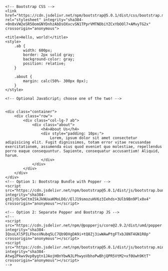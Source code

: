 <!doctype html>
<html lang="en">

<head>
    <!-- Required meta tags -->
    <meta charset="utf-8">
    <meta name="viewport" content="width=device-width, initial-scale=1">

    <!-- Bootstrap CSS -->
    <link href="https://cdn.jsdelivr.net/npm/bootstrap@5.0.1/dist/css/bootstrap.min.css" rel="stylesheet" integrity="sha384-+0n0xVW2eSR5OomGNYDnhzAbDsOXxcvSN1TPprVMTNDbiYZCxYbOOl7+AMvyTG2x" crossorigin="anonymous">

    <title>Hello, world!</title>
    <style>
        .ab {
            width: 600px;
            border: 2px solid gray;
            background-color: gray;
            position: relative;
        }
        
        .about {
            margin: calc(50%- 300px 0px);
        }
    </style>
</head>

<body>

    <!-- Optional JavaScript; choose one of the two! -->


    <div class="container">
        <div class="row">
            <div class="col-lg-7 ab">
                <div class="about">
                    <h4>About Us</h4>
                    <div style="padding: 10px;">
                        Lorem, ipsum dolor sit amet consectetur adipisicing elit. Fugit dignissimos, totam error vitae recusandae exercitationem, assumenda eius quod eveniet quo molestiae, repellendus porro eaque consequuntur. Sapiente, consequatur accusantium! Aliquid, harum.
                    </div>
                </div>
            </div>
        </div>
    </div>
    <!-- Option 1: Bootstrap Bundle with Popper -->
    <script src="https://cdn.jsdelivr.net/npm/bootstrap@5.0.1/dist/js/bootstrap.bundle.min.js" integrity="sha384-gtEjrD/SeCtmISkJkNUaaKMoLD0//ElJ19smozuHV6z3Iehds+3Ulb9Bn9Plx0x4" crossorigin="anonymous"></script>

    <!-- Option 2: Separate Popper and Bootstrap JS -->
    <!--
    <script src="https://cdn.jsdelivr.net/npm/@popperjs/core@2.9.2/dist/umd/popper.min.js" integrity="sha384-IQsoLXl5PILFhosVNubq5LC7Qb9DXgDA9i+tQ8Zj3iwWAwPtgFTxbJ8NT4GN1R8p" crossorigin="anonymous"></script>
    <script src="https://cdn.jsdelivr.net/npm/bootstrap@5.0.1/dist/js/bootstrap.min.js" integrity="sha384-Atwg2Pkwv9vp0ygtn1JAojH0nYbwNJLPhwyoVbhoPwBhjQPR5VtM2+xf0Uwh9KtT" crossorigin="anonymous"></script>
    -->
</body>

</html>